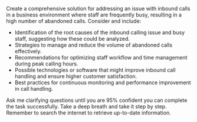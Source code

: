 Create a comprehensive solution for addressing an issue with inbound calls in a business environment where staff are frequently busy, resulting in a high number of abandoned calls. Consider and include:

- Identification of the root causes of the inbound calling issue and busy staff, suggesting how these could be analyzed.
- Strategies to manage and reduce the volume of abandoned calls effectively.
- Recommendations for optimizing staff workflow and time management during peak calling hours.
- Possible technologies or software that might improve inbound call handling and ensure higher customer satisfaction.
- Best practices for continuous monitoring and performance improvement in call handling.

Ask me clarifying questions until you are 95% confident you can complete the task successfully. Take a deep breath and take it step by step. Remember to search the internet to retrieve up-to-date information.